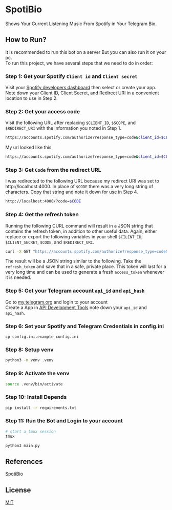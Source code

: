 # SpotiBio
Shows Your Current Listening Music From Spotify in Your Telegram Bio.  

  
## How to Run?
It is recommended to run this bot on a server But you can also run it on your pc.  
To run this project, we have several steps that we need to do in order:

### Step 1: Get your Spotify `Client id` and `Client secret` 
Visit your [Spotify developers dashboard](https://developer.spotify.com/dashboard/applications) then select or create your app. Note down your Client ID, Client Secret, and Redirect URI in a convenient location to use in Step 2.

### Step 2: Get your access code
Visit the following URL after replacing `$CLIENT_ID`, `$SCOPE`, and `$REDIRECT_URI` with the information you noted in Step 1.

```bash
https://accounts.spotify.com/authorize?response_type=code&client_id=$CLIENT_ID&scope=$SCOPE&redirect_uri=$REDIRECT_URI
```

My url looked like this

```bash
https://accounts.spotify.com/authorize?response_type=code&client_id=$CLIENT_ID&scope=user-read-currently-playing&redirect_uri=http://localhost:4000
```

### Step 3: Get `Code` from the redirect URL
I was redirected to the following URL because my redirect URI was set to http://localhost:4000. In place of `$CODE` there was a very long string of characters. Copy that string and note it down for use in Step 4.

```bash
http://localhost:4000/?code=$CODE
```

### Step 4: Get the refresh token
Running the following CURL command will result in a JSON string that contains the refresh token, in addition to other useful data. Again, either replace or export the following variables in your shell `$CILENT_ID`, `$CLIENT_SECRET`, `$CODE`, and `$REDIRECT_URI`.

```bash
curl -X GET "https://accounts.spotify.com/authorize?response_type=code&client_id=$CLIENT_ID&client_secret=$CLIENT_SECRET&scope=user-read-currently-playing&redirect_uri=$REDIRECT_URI"
```

The result will be a JSON string similar to the following. Take the `refresh_token` and save that in a safe, private place. This token will last for a very long time and can be used to generate a fresh `access_token` whenever it is needed.

### Step 5: Get your Telegram account `api_id` and `api_hash`
Go to [my.telegram.org](https://my.telegram.org) and login to your account  
Create a App in [API Development Tools](https://my.telegram.org/apps) note down your `api_id` and `api_hash`.

### Step 6: Set your Spotify and Telegram Credentials in config.ini
```
cp config.ini.example config.ini
```
### Step 8: Setup venv
```bash
python3 -m venv .venv
```
### Step 9: Activate the venv
```bash
source .venv/bin/activate
```
### Step 10: Install Depends
```bash
pip install -r requirements.txt
```
### Step 11: Run the Bot and Login to your account
```bash
# start a tmux session
tmux

python3 main.py
```

## References

[SpotiBio](https://github.com/pooriaanv/spotibio)

## License

[MIT](https://choosealicense.com/licenses/mit/)
